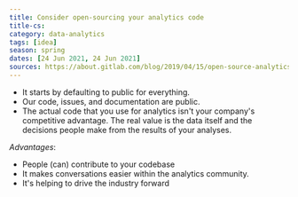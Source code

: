 ```yaml
---
title: Consider open-sourcing your analytics code
title-cs: 
category: data-analytics
tags: [idea]
season: spring
dates: [24 Jun 2021, 24 Jun 2021]
sources: https://about.gitlab.com/blog/2019/04/15/open-source-analytics/
---
```


 * It starts by defaulting to public for everything.
 * Our code, issues, and documentation are public.
 * The actual code that you use for analytics isn't your company's competitive advantage. The real value is the data itself and the decisions people make from the results of your analyses.

*Advantages*:
* People (can) contribute to your codebase
* It makes conversations easier within the analytics community.
* It's helping to drive the industry forward